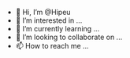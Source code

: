 - 👋 Hi, I’m @Hipeu
- 👀 I’m interested in ...
- 🌱 I’m currently learning ...
- 💞️ I’m looking to collaborate on ...
- 📫 How to reach me ...

<!---
Hipeu/Hipeu is a ✨ special ✨ repository because its `README.md` (this file) appears on your GitHub profile.
You can click the Preview link to take a look at your changes.
--->
